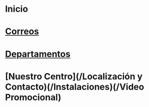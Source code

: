 <!--IES-RIOARBA -->
<!-- SUBTITLE: A quick summary of Home -->

# Inicio
# **[Correos](/Correos)**
# **[Departamentos](/Departamentos)**

# **[Nuestro Centro](/Localización y Contacto)**(/Instalaciones)**(/Video Promocional)**
